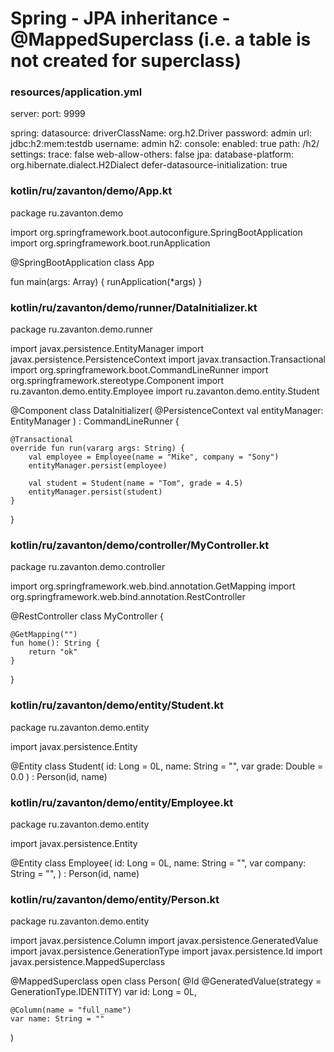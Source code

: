 # Spring - JPA inheritance - @MappedSuperclass (i.e. a table is not created for superclass)



### resources/application.yml
server:
  port: 9999

spring:
  datasource:
    driverClassName: org.h2.Driver
    password: admin
    url: jdbc:h2:mem:testdb
    username: admin
  h2:
    console:
      enabled: true
      path: /h2/
      settings:
        trace: false
        web-allow-others: false
  jpa:
    database-platform: org.hibernate.dialect.H2Dialect
    defer-datasource-initialization: true










### kotlin/ru/zavanton/demo/App.kt
package ru.zavanton.demo

import org.springframework.boot.autoconfigure.SpringBootApplication
import org.springframework.boot.runApplication

@SpringBootApplication
class App

fun main(args: Array<String>) {
    runApplication<App>(*args)
}










### kotlin/ru/zavanton/demo/runner/DataInitializer.kt
package ru.zavanton.demo.runner

import javax.persistence.EntityManager
import javax.persistence.PersistenceContext
import javax.transaction.Transactional
import org.springframework.boot.CommandLineRunner
import org.springframework.stereotype.Component
import ru.zavanton.demo.entity.Employee
import ru.zavanton.demo.entity.Student

@Component
class DataInitializer(
    @PersistenceContext
    val entityManager: EntityManager
) : CommandLineRunner {

    @Transactional
    override fun run(vararg args: String) {
        val employee = Employee(name = "Mike", company = "Sony")
        entityManager.persist(employee)

        val student = Student(name = "Tom", grade = 4.5)
        entityManager.persist(student)
    }
}










### kotlin/ru/zavanton/demo/controller/MyController.kt
package ru.zavanton.demo.controller

import org.springframework.web.bind.annotation.GetMapping
import org.springframework.web.bind.annotation.RestController

@RestController
class MyController {

    @GetMapping("")
    fun home(): String {
        return "ok"
    }
}










### kotlin/ru/zavanton/demo/entity/Student.kt
package ru.zavanton.demo.entity

import javax.persistence.Entity

@Entity
class Student(
    id: Long = 0L,
    name: String = "",
    var grade: Double = 0.0
) : Person(id, name)










### kotlin/ru/zavanton/demo/entity/Employee.kt
package ru.zavanton.demo.entity

import javax.persistence.Entity

@Entity
class Employee(
    id: Long = 0L,
    name: String = "",
    var company: String = "",
) : Person(id, name)










### kotlin/ru/zavanton/demo/entity/Person.kt
package ru.zavanton.demo.entity

import javax.persistence.Column
import javax.persistence.GeneratedValue
import javax.persistence.GenerationType
import javax.persistence.Id
import javax.persistence.MappedSuperclass

@MappedSuperclass
open class Person(
    @Id
    @GeneratedValue(strategy = GenerationType.IDENTITY)
    var id: Long = 0L,

    @Column(name = "full_name")
    var name: String = ""
)
